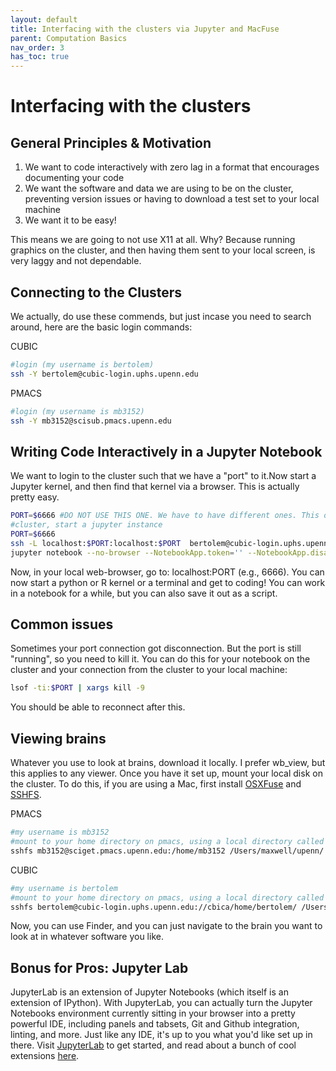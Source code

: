```yaml
---
layout: default
title: Interfacing with the clusters via Jupyter and MacFuse
parent: Computation Basics
nav_order: 3
has_toc: true
---
```


# Interfacing with the clusters

## General Principles & Motivation

1. We want to code interactively with zero lag in a format that encourages documenting your code
2. We want the software and data we are using to be on the cluster, preventing version issues or having to download a test set to your local machine
3. We want it to be easy!

This means we are going to not use X11 at all. Why? Because running graphics on the cluster, and then having them sent to your local screen, is very laggy and not dependable.

## Connecting to the Clusters

We actually, do use these commends, but just incase you need to search around, here are the basic login commands:


CUBIC
```bash
#login (my username is bertolem)
ssh -Y bertolem@cubic-login.uphs.upenn.edu
```
PMACS
```bash
#login (my username is mb3152)
ssh -Y mb3152@scisub.pmacs.upenn.edu
```

## Writing Code Interactively in a Jupyter Notebook

We want to login to the cluster such that we have a "port" to it.Now start a Jupyter kernel, and then find that kernel via a browser. This is actually pretty easy.

```bash
PORT=$6666 #DO NOT USE THIS ONE. We have to have different ones. This one is satan. If you can't connect, you and someone else probably, somehow, picked the same port
#cluster, start a jupyter instance
PORT=$6666
ssh -L localhost:$PORT:localhost:$PORT  bertolem@cubic-login.uphs.upenn.edu
jupyter notebook --no-browser --NotebookApp.token='' --NotebookApp.disable_check_xsrf=True --port=$PORT
```

Now, in your local web-browser, go to: localhost:PORT (e.g., 6666). You can now start a python or R kernel or a terminal and get to coding! You can work in a notebook for a while, but you can also save it out as a script.

## Common issues

Sometimes your port connection got disconnection. But the port is still "running", so you need to kill it. You can do this for your notebook on the cluster and your connection from the cluster to your local machine:

```bash
lsof -ti:$PORT | xargs kill -9
```
You should be able to reconnect after this.

## Viewing brains

Whatever you use to look at brains, download it locally. I prefer wb_view, but this applies to any viewer. Once you have it set up, mount your local disk on the cluster. To do this, if you are using a Mac, first install [OSXFuse](https://github.com/osxfuse/osxfuse/releases/download/macfuse-4.0.5/macfuse-4.0.5.dmg) and [SSHFS](https://github.com/osxfuse/sshfs/releases/download/osxfuse-sshfs-2.5.0/sshfs-2.5.0.pkg).

PMACS
```bash
#my username is mb3152
#mount to your home directory on pmacs, using a local directory called "/Users/maxwell/upenn/"
sshfs mb3152@sciget.pmacs.upenn.edu:/home/mb3152 /Users/maxwell/upenn/ -o follow_symlinks
```
CUBIC
```bash
#my username is bertolem
#mount to your home directory on pmacs, using a local directory called "/Users/maxwell/CUBIC/"
sshfs bertolem@cubic-login.uphs.upenn.edu://cbica/home/bertolem/ /Users/maxwell/CUBIC/ -o follow_symlinks
```
Now, you can use Finder, and you can just navigate to the brain you want to look at in whatever software you like.

## Bonus for Pros: Jupyter Lab

JupyterLab is an extension of Jupyter Notebooks (which itself is an extension of IPython). With JupyterLab, you can actually turn the Jupyter Notebooks environment currently sitting in your browser into a pretty powerful IDE, including panels and tabsets, Git and Github integration, linting, and more. Just like any IDE, it's up to you what you'd like set up in there. Visit [JupyterLab](https://jupyterlab.readthedocs.io/en/stable/) to get started, and read about a bunch of cool extensions [here](https://github.com/mauhai/awesome-jupyterlab).
